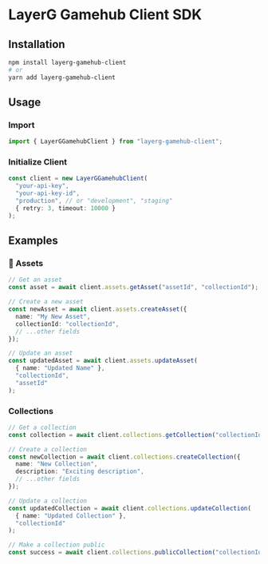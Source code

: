 
# LayerG Gamehub Client SDK

## Installation

```bash
npm install layerg-gamehub-client
# or
yarn add layerg-gamehub-client
```

## Usage

### Import

```typescript
import { LayerGGamehubClient } from "layerg-gamehub-client";
```

### Initialize Client

```typescript
const client = new LayerGGamehubClient(
  "your-api-key",
  "your-api-key-id",
  "production", // or "development", "staging"
  { retry: 3, timeout: 10000 }
);
```

## Examples

### 🔹 Assets

```typescript
// Get an asset
const asset = await client.assets.getAsset("assetId", "collectionId");

// Create a new asset
const newAsset = await client.assets.createAsset({
  name: "My New Asset",
  collectionId: "collectionId",
  // ...other fields
});

// Update an asset
const updatedAsset = await client.assets.updateAsset(
  { name: "Updated Name" },
  "collectionId",
  "assetId"
);
```

### Collections

```typescript
// Get a collection
const collection = await client.collections.getCollection("collectionId");

// Create a collection
const newCollection = await client.collections.createCollection({
  name: "New Collection",
  description: "Exciting description",
  // ...other fields
});

// Update a collection
const updatedCollection = await client.collections.updateCollection(
  { name: "Updated Collection" },
  "collectionId"
);

// Make a collection public
const success = await client.collections.publicCollection("collectionId");
```
